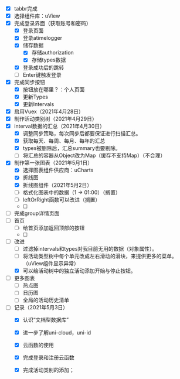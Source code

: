 - [x] tabbr完成
- [x] 选择组件库：uView
- [x] 完成登录界面（获取账号和密码）
  - [x] 登录页面
  - [x] 登录atimelogger
  - [x] 储存数据
    - [x] 存储authorization
    - [x] 存储types数据
  - [x] 登录成功后的跳转
  - [ ] Enter键触发登录
- [x] 完成同步按钮
  - [x] 按钮放在哪里？：个人页面
  - [x] 更新Types
  - [x] 更新Intervals
- [x] 启用Vuex（2021年4月28日）
- [x] 制作活动类别树（2021年4月29日）
- [x] interval数据的汇总（2021年4月30日）
  - [x] 调整同步策略，每次同步后都要保证进行扫描汇总。
  - [x] 获取每天、每周、每月、每年的汇总
  - [x] types被删除后，汇总summary也要剔除。
  - [ ] 将汇总的容器从Object改为Map（缓存不支持Map）（不合理）
- [x] 制作第一张图表（2021年5月1日）
  - [x] 选择图表组件供应商：uCharts
  - [x] 折线图
  - [x] 折线图组件（2021年5月2日）
  - [ ] 格式化图表中的数据（1 -> 01:00）（搁置）
  - [ ] leftOrRight函数可以改进（搁置）
  - [ ] 
- [ ] 完成group详情页面
- [ ] 首页
  - [ ] 给首页添加返回顶部的按钮
  - [ ] 
- [ ] 改进
  - [ ] 过滤掉intervals和types对我目前无用的数据（对象属性）。
  - [ ] 将活动类型树中每个单元改成左右滑动的滑块，来提供更多的菜单。（uView组件显示异常）
  - [x] 可以给活动树中的独立活动添加开始与停止按钮。
- [ ] 更多图表
  - [ ] 热点图
  - [ ] 日历图
  - [ ] 全局的活动历史清单
- [ ] 记录（2021年5月3日）
  - [x] 认识“文档型数据库”
  - [x] 进一步了解uni-cloud，uni-id
  - [x] 云函数的使用
  - [x] 完成登录和注册云函数
  - [x] 完成活动类别的添加；





